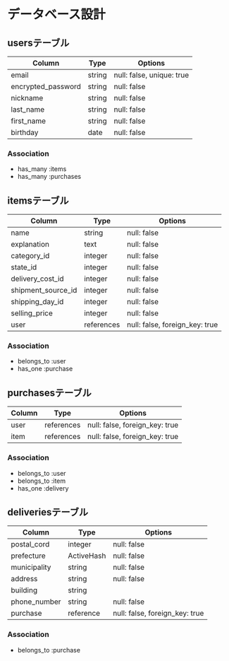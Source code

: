 # データベース設計

## usersテーブル

| Column             | Type    | Options                   | 
| ------------------ | ------- | ------------------------- | 
| email              | string  | null: false, unique: true | 
| encrypted_password | string  | null: false               | 
| nickname           | string  | null: false               | 
| last_name          | string  | null: false               | 
| first_name         | string  | null: false               | 
| birthday           | date    | null: false               | 

### Association
- has_many :items
- has_many :purchases

## itemsテーブル
| Column             | Type          | Options                        | 
| ------------------ | ------------- | ------------------------------ | 
| name               | string        | null: false                    | 
| explanation        | text          | null: false                    | 
| category_id        | integer       | null: false                    | 
| state_id           | integer       | null: false                    | 
| delivery_cost_id   | integer       | null: false                    | 
| shipment_source_id | integer       | null: false                    | 
| shipping_day_id    | integer       | null: false                    | 
| selling_price      | integer       | null: false                    | 
| user               | references    | null: false, foreign_key: true | 

### Association
- belongs_to :user
- has_one :purchase

## purchasesテーブル
| Column          | Type       | Options                        | 
| --------------- | ---------- | ------------------------------ | 
| user            | references | null: false, foreign_key: true | 
| item            | references | null: false, foreign_key: true | 

### Association
- belongs_to :user
- belongs_to :item
- has_one :delivery

## deliveriesテーブル
| Column          | Type       | Options                        | 
| --------------- | ---------- | ------------------------------ | 
| postal_cord     | integer    | null: false                    | 
| prefecture      | ActiveHash | null: false                    | 
| municipality    | string     | null: false                    | 
| address         | string     | null: false                    | 
| building        | string     |                                | 
| phone_number    | string     | null: false                    | 
| purchase        | reference  | null: false, foreign_key: true | 


### Association
- belongs_to :purchase